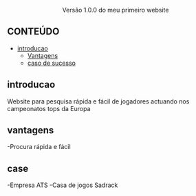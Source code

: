 <p align="center">Versão 1.0.0 do meu primeiro website</p>

## CONTEÚDO

- [introducao](#introducao)
    - [Vantagens](#vantagens)
    - [caso de sucesso](#case)

## introducao
Website para pesquisa rápida e fácil de jogadores actuando nos campeonatos tops da Europa

## vantagens
-Procura rápida e fácil

## case
-Empresa ATS
-Casa de jogos Sadrack